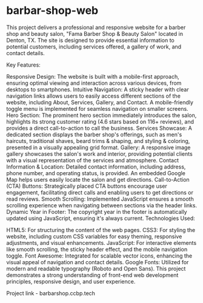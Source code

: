 # barbar-shop-web

This project delivers a professional and responsive website for a barber shop and beauty salon, "Fama Barber Shop & Beauty Salon" located in Denton, TX. The site is designed to provide essential information to potential customers, including services offered, a gallery of work, and contact details.

Key Features:

Responsive Design: The website is built with a mobile-first approach, ensuring optimal viewing and interaction across various devices, from desktops to smartphones.
Intuitive Navigation: A sticky header with clear navigation links allows users to easily access different sections of the website, including About, Services, Gallery, and Contact. A mobile-friendly toggle menu is implemented for seamless navigation on smaller screens.
Hero Section: The prominent hero section immediately introduces the salon, highlights its strong customer rating (4.6 stars based on 116+ reviews), and provides a direct call-to-action to call the business.
Services Showcase: A dedicated section displays the barber shop's offerings, such as men's haircuts, traditional shaves, beard trims & shaping, and styling & coloring, presented in a visually appealing grid format.
Gallery: A responsive image gallery showcases the salon's work and interior, providing potential clients with a visual representation of the services and atmosphere.
Contact Information & Location: Detailed contact information, including address, phone number, and operating status, is provided. An embedded Google Map helps users easily locate the salon and get directions.
Call-to-Action (CTA) Buttons: Strategically placed CTA buttons encourage user engagement, facilitating direct calls and enabling users to get directions or read reviews.
Smooth Scrolling: Implemented JavaScript ensures a smooth scrolling experience when navigating between sections via the header links.
Dynamic Year in Footer: The copyright year in the footer is automatically updated using JavaScript, ensuring it's always current.
Technologies Used:

HTML5: For structuring the content of the web pages.
CSS3: For styling the website, including custom CSS variables for easy theming, responsive adjustments, and visual enhancements.
JavaScript: For interactive elements like smooth scrolling, the sticky header effect, and the mobile navigation toggle.
Font Awesome: Integrated for scalable vector icons, enhancing the visual appeal of navigation and contact details.
Google Fonts: Utilized for modern and readable typography (Roboto and Open Sans).
This project demonstrates a strong understanding of front-end web development principles, responsive design, and user experience.

Project link - barbarshop.ccbp.tech
